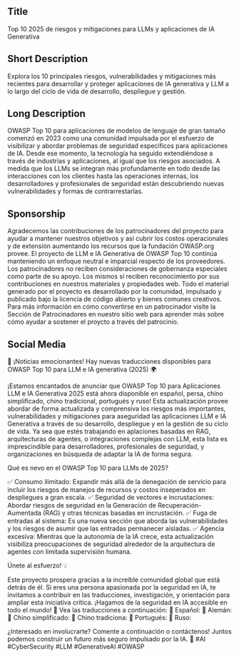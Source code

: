 ## Title
Top 10 2025 de riesgos y mitigaciones para LLMs y aplicaciones de IA Generativa

## Short Description
Explora los 10 principales riesgos, vulnerabilidades y mitigaciones más recientes para desarrollar y proteger aplicaciones de IA generativa y LLM a lo largo del ciclo de vida de desarrollo, despliegue y gestión.

## Long Description
OWASP Top 10 para aplicaciones de modelos de lenguaje de gran tamaño comenzó en 2023 como una comunidad impulsada por el esfuerzo de visibilizar y abordar problemas de seguridad específicos para aplicaciones de IA. Desde ese momento, la tecnología ha seguido extendiéndose a través de industrias y aplicaciones, al igual que los riesgos asociados. A medida que los LLMs se integran más profundamente en todo desde las interacciones con los clientes hasta las operaciones internas, los desarrolladores y profesionales de seguridad están descubriendo nuevas vulnerabilidades y formas de contrarrestarlas.

## Sponsorship
Agradecemos las contribuciones de los patrocinadores del proyecto para ayudar a mantener nuestros objetivos y así cubrir los costos operacionales y de extensión aumentando los recursos que la fundación OWASP.org provee. El proyecto de LLM e IA Generativa de OWASP Top 10 continúa manteniendo un enfoque neutral e imparcial respecto de los proveedores. Los patrocinadores no reciben consideraciones de gobernanza especiales como parte de su apoyo. Los mismos sí reciben reconocimiento por sus contribuciones en nuestros materiales y propiedades web.
Todo el material generado por el proyecto es desarrollado por la comunidad, impulsado y publicado bajo la licencia de código abierto y bienes comunes creativos. Para más información en cómo convertirse en un patrocinador visite la Sección de Patrocinadores en nuestro sitio web para aprender más sobre cómo ayudar a sostener el proycto a través del patrocinio.

## Social Media
🚀 ¡Noticias emocionantes! Hay nuevas traducciones disponibles para OWASP Top 10 para LLM e IA generativa (2025) 🌍

¡Estamos encantados de anunciar que OWASP Top 10 para Aplicaciones LLM e IA Generativa 2025 está ahora disponible en español, persa, chino simplificado, chino tradicional, portugués y ruso!
Esta actualización provee abordar de forma actualizada y comprensiva los riesgos más importantes, vulnerabilidades y mitigaciones para aseguridad las aplicaciones LLM e IA Generativa a través de su desarrollo, despliegue y en la gestión de su ciclo de vida. Ya sea que estés trabajando en aplaciones basadas en RAG, arquitecturas de agentes, o integraciones complejas con LLM, esta lista es imprescindible para desarrolladores, profesionales de seguridad, y organizaciones en búsqueda de adaptar la IA de forma segura.

Qué es nevo en el OWASP Top 10 para LLMs de 2025?

✅ Consumo ilimitado: Expandir más allá de la denegación de servicio para incluir los riesgos de manejos de recursos y costos inseperados en despliegues a gran escala.
✅ Seguridad de vectores e incrustaciones: Abordar riesgos de seguridad en la Generación de Recuperación-Aumentada (RAG) y otras técnicas basadas en incrustación.
✅ Fuga de entradas al sistema: Es una nueva sección que aborda las vulnerabilidades y los riesgos de asumir que las entradas permanecer aisladas.
✅ Agencia excesiva: Mientras que la autonomía de la IA crece, esta actualización visibiliza preocupaciones de seguridad alrededor de la arquitectura de agentes con limitada supervisión humana.

Únete al esfuerzo! 💡

Este proyecto prospera gracias a la increíble comunidad global que está detrás de él. Si eres una persona apasionada por la seguridad en IA, te invitamos a contribuir en las traducciones, investigación, y orientación para ampliar esta iniciativa crítica. ¡Hagamos de la seguridad en IA accesible en todo el mundo!
📢 Vea las traducciones a continuación:
 🔗 Español: 
 🔗 Alemán: 
 🔗 Chino simplificado: 
 🔗 Chino tradiciona: 
 🔗 Portugués: 
 🔗 Ruso: 

¿Interesado en involucrarte? Comente a continuación o contáctenos! Juntos podemos construir un futuro más seguro impulsado por la IA. 💙 #AI #CyberSecurity #LLM #GenerativeAI #OWASP
